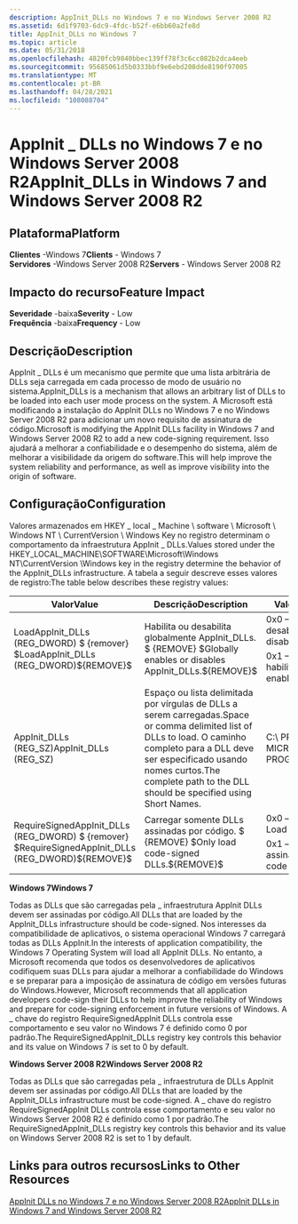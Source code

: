 ```yaml
---
description: AppInit_DLLs no Windows 7 e no Windows Server 2008 R2
ms.assetid: 6d1f9703-6dc9-4fdc-b52f-e6bb60a2fe8d
title: AppInit_DLLs no Windows 7
ms.topic: article
ms.date: 05/31/2018
ms.openlocfilehash: 4820fcb9840bbec139ff78f3c6cc082b2dca4eeb
ms.sourcegitcommit: 95685061d5b0333bbf9e6ebd208dde8190f97005
ms.translationtype: MT
ms.contentlocale: pt-BR
ms.lasthandoff: 04/28/2021
ms.locfileid: "108088704"
---
```

# <a name="appinit_dlls-in-windows-7-and-windows-server-2008-r2"></a><span data-ttu-id="7327e-103">AppInit \_ DLLs no Windows 7 e no Windows Server 2008 R2</span><span class="sxs-lookup"><span data-stu-id="7327e-103">AppInit\_DLLs in Windows 7 and Windows Server 2008 R2</span></span>

## <a name="platform"></a><span data-ttu-id="7327e-104">Plataforma</span><span class="sxs-lookup"><span data-stu-id="7327e-104">Platform</span></span>

<span data-ttu-id="7327e-105">**Clientes** -Windows 7</span><span class="sxs-lookup"><span data-stu-id="7327e-105">**Clients** - Windows 7</span></span>  
<span data-ttu-id="7327e-106">**Servidores** -Windows Server 2008 R2</span><span class="sxs-lookup"><span data-stu-id="7327e-106">**Servers** - Windows Server 2008 R2</span></span>  









## <a name="feature-impact"></a><span data-ttu-id="7327e-107">Impacto do recurso</span><span class="sxs-lookup"><span data-stu-id="7327e-107">Feature Impact</span></span>

 <span data-ttu-id="7327e-108">**Severidade** -baixa</span><span class="sxs-lookup"><span data-stu-id="7327e-108">**Severity** - Low</span></span>  
<span data-ttu-id="7327e-109">**Frequência** -baixa</span><span class="sxs-lookup"><span data-stu-id="7327e-109">**Frequency** - Low</span></span>  





## <a name="description"></a><span data-ttu-id="7327e-110">Descrição</span><span class="sxs-lookup"><span data-stu-id="7327e-110">Description</span></span>

<span data-ttu-id="7327e-111">AppInit \_ DLLs é um mecanismo que permite que uma lista arbitrária de DLLs seja carregada em cada processo de modo de usuário no sistema.</span><span class="sxs-lookup"><span data-stu-id="7327e-111">AppInit\_DLLs is a mechanism that allows an arbitrary list of DLLs to be loaded into each user mode process on the system.</span></span> <span data-ttu-id="7327e-112">A Microsoft está modificando a instalação do AppInit DLLs no Windows 7 e no Windows Server 2008 R2 para adicionar um novo requisito de assinatura de código.</span><span class="sxs-lookup"><span data-stu-id="7327e-112">Microsoft is modifying the AppInit DLLs facility in Windows 7 and Windows Server 2008 R2 to add a new code-signing requirement.</span></span> <span data-ttu-id="7327e-113">Isso ajudará a melhorar a confiabilidade e o desempenho do sistema, além de melhorar a visibilidade da origem do software.</span><span class="sxs-lookup"><span data-stu-id="7327e-113">This will help improve the system reliability and performance, as well as improve visibility into the origin of software.</span></span>

## <a name="configuration"></a><span data-ttu-id="7327e-114">Configuração</span><span class="sxs-lookup"><span data-stu-id="7327e-114">Configuration</span></span>

<span data-ttu-id="7327e-115">Valores armazenados em HKEY \_ local \_ Machine \\ software \\ Microsoft \\ Windows NT \\ CurrentVersion \\ Windows Key no registro determinam o comportamento da infraestrutura AppInit \_ DLLs.</span><span class="sxs-lookup"><span data-stu-id="7327e-115">Values stored under the HKEY\_LOCAL\_MACHINE\\SOFTWARE\\Microsoft\\Windows NT\\CurrentVersion \\Windows key in the registry determine the behavior of the AppInit\_DLLs infrastructure.</span></span> <span data-ttu-id="7327e-116">A tabela a seguir descreve esses valores de registro:</span><span class="sxs-lookup"><span data-stu-id="7327e-116">The table below describes these registry values:</span></span>



<table>
<thead>
<tr class="header">
<th><span data-ttu-id="7327e-117">Valor</span><span class="sxs-lookup"><span data-stu-id="7327e-117">Value</span></span></th>
<th><span data-ttu-id="7327e-118">Descrição</span><span class="sxs-lookup"><span data-stu-id="7327e-118">Description</span></span></th>
<th><span data-ttu-id="7327e-119">Valores de exemplo</span><span class="sxs-lookup"><span data-stu-id="7327e-119">Sample Values</span></span></th>
</tr>
</thead>
<tbody>
<tr class="odd">
<td rowspan="2"><span data-ttu-id="7327e-120">LoadAppInit_DLLs (REG_DWORD) $ {remover} $</span><span class="sxs-lookup"><span data-stu-id="7327e-120">LoadAppInit_DLLs (REG_DWORD)${REMOVE}$</span></span><br />
</td>
<td rowspan="2"><span data-ttu-id="7327e-121">Habilita ou desabilita globalmente AppInit_DLLs. $ {REMOVE} $</span><span class="sxs-lookup"><span data-stu-id="7327e-121">Globally enables or disables AppInit_DLLs.${REMOVE}$</span></span><br />
</td>
<td><span data-ttu-id="7327e-122">0x0 – AppInit_DLLs estão desabilitadas.</span><span class="sxs-lookup"><span data-stu-id="7327e-122">0x0 – AppInit_DLLs are disabled.</span></span></td>
</tr>
<tr class="even">
<td><span data-ttu-id="7327e-123">0x1 – AppInit_DLLs estão habilitados.</span><span class="sxs-lookup"><span data-stu-id="7327e-123">0x1 – AppInit_DLLs are enabled.</span></span></td>


</tr>
<tr class="odd">
<td><span data-ttu-id="7327e-124">AppInit_DLLs (REG_SZ)</span><span class="sxs-lookup"><span data-stu-id="7327e-124">AppInit_DLLs (REG_SZ)</span></span></td>
<td><span data-ttu-id="7327e-125">Espaço ou lista delimitada por vírgulas de DLLs a serem carregadas.</span><span class="sxs-lookup"><span data-stu-id="7327e-125">Space or comma delimited list of DLLs to load.</span></span> <span data-ttu-id="7327e-126">O caminho completo para a DLL deve ser especificado usando nomes curtos.</span><span class="sxs-lookup"><span data-stu-id="7327e-126">The complete path to the DLL should be specified using Short Names.</span></span></td>
<td><span data-ttu-id="7327e-127">C:\ PROGRA ~ 1 \ WID288 ~ 1 \ MICROS ~1.DLL</span><span class="sxs-lookup"><span data-stu-id="7327e-127">C:\ PROGRA~1\WID288~1\MICROS~1.DLL</span></span></td>
</tr>
<tr class="even">
<td rowspan="2"><span data-ttu-id="7327e-128">RequireSignedAppInit_DLLs (REG_DWORD) $ {remover} $</span><span class="sxs-lookup"><span data-stu-id="7327e-128">RequireSignedAppInit_DLLs (REG_DWORD)${REMOVE}$</span></span><br />
</td>
<td rowspan="2"><span data-ttu-id="7327e-129">Carregar somente DLLs assinadas por código. $ {REMOVE} $</span><span class="sxs-lookup"><span data-stu-id="7327e-129">Only load code-signed DLLs.${REMOVE}$</span></span><br />
</td>
<td><span data-ttu-id="7327e-130">0x0 – carregar qualquer DLL.</span><span class="sxs-lookup"><span data-stu-id="7327e-130">0x0 – Load any DLLs.</span></span></td>
</tr>
<tr class="odd">
<td><span data-ttu-id="7327e-131">0x1 – carregar somente DLLs assinadas por código.</span><span class="sxs-lookup"><span data-stu-id="7327e-131">0x1 – Load only code-signed DLLs.</span></span></td>


</tr>
</tbody>
</table>



 

<span data-ttu-id="7327e-132">**Windows 7**</span><span class="sxs-lookup"><span data-stu-id="7327e-132">**Windows 7**</span></span>

<span data-ttu-id="7327e-133">Todas as DLLs que são carregadas pela \_ infraestrutura AppInit DLLs devem ser assinadas por código.</span><span class="sxs-lookup"><span data-stu-id="7327e-133">All DLLs that are loaded by the AppInit\_DLLs infrastructure should be code-signed.</span></span> <span data-ttu-id="7327e-134">Nos interesses da compatibilidade de aplicativos, o sistema operacional Windows 7 carregará todas as DLLs AppInit.</span><span class="sxs-lookup"><span data-stu-id="7327e-134">In the interests of application compatibility, the Windows 7 Operating System will load all AppInit DLLs.</span></span> <span data-ttu-id="7327e-135">No entanto, a Microsoft recomenda que todos os desenvolvedores de aplicativos codifiquem suas DLLs para ajudar a melhorar a confiabilidade do Windows e se preparar para a imposição de assinatura de código em versões futuras do Windows.</span><span class="sxs-lookup"><span data-stu-id="7327e-135">However, Microsoft recommends that all application developers code-sign their DLLs to help improve the reliability of Windows and prepare for code-signing enforcement in future versions of Windows.</span></span> <span data-ttu-id="7327e-136">A \_ chave do registro RequireSignedAppInit DLLs controla esse comportamento e seu valor no Windows 7 é definido como 0 por padrão.</span><span class="sxs-lookup"><span data-stu-id="7327e-136">The RequireSignedAppInit\_DLLs registry key controls this behavior and its value on Windows 7 is set to 0 by default.</span></span>

<span data-ttu-id="7327e-137">**Windows Server 2008 R2**</span><span class="sxs-lookup"><span data-stu-id="7327e-137">**Windows Server 2008 R2**</span></span>

<span data-ttu-id="7327e-138">Todas as DLLs que são carregadas pela \_ infraestrutura de DLLs AppInit devem ser assinadas por código.</span><span class="sxs-lookup"><span data-stu-id="7327e-138">All DLLs that are loaded by the AppInit\_DLLs infrastructure must be code-signed.</span></span> <span data-ttu-id="7327e-139">A \_ chave do registro RequireSignedAppInit DLLs controla esse comportamento e seu valor no Windows Server 2008 R2 é definido como 1 por padrão.</span><span class="sxs-lookup"><span data-stu-id="7327e-139">The RequireSignedAppInit\_DLLs registry key controls this behavior and its value on Windows Server 2008 R2 is set to 1 by default.</span></span>

## <a name="links-to-other-resources"></a><span data-ttu-id="7327e-140">Links para outros recursos</span><span class="sxs-lookup"><span data-stu-id="7327e-140">Links to Other Resources</span></span>

<dl>

[<span data-ttu-id="7327e-141">AppInit DLLs no Windows 7 e no Windows Server 2008 R2</span><span class="sxs-lookup"><span data-stu-id="7327e-141">AppInit DLLs in Windows 7 and Windows Server 2008 R2</span></span>](/windows-hardware/drivers/install/)  
</dl>

 

 
